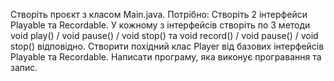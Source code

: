 Створіть проєкт з класом Main.java.
Потрібно: Створіть 2 інтерфейси Playable та Recordable. У кожному з інтерфейсів створіть по 3 методи void play() / void pause() / void stop() та void record() / void pause() / void stop() відповідно. Створити похідний клас Player від базових інтерфейсів Playable та Recordable. Написати програму, яка виконує програвання та запис.